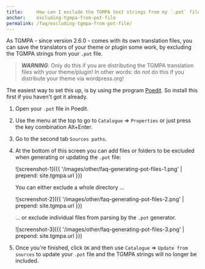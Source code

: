 ```yaml
---
title:     How can I exclude the TGMPA text strings from my `.pot` file ?
anchor:    excluding-tgmpa-from-pot-file
permalink: /faq/excluding-tgmpa-from-pot-file/
---
```


As TGMPA - since version 2.6.0 - comes with its own translation files, you can save the translators of your theme or plugin some work, by excluding the TGMPA strings from your `.pot` file.

> **_WARNING_**: Only do this if you are distributing the TGMPA translation files with your theme/plugin! In other words: do *not* do this if you distribute your theme via wordpress.org!


The easiest way to set this up, is by using the program [Poedit]. So install this first if you haven't got it already.

1. Open your `.pot` file in Poedit.
2. Use the menu at the top to go to `Catalogue` ⇒ `Properties` or just press the key combination Alt+Enter.
3. Go to the second tab `Sources paths`.
4. At the bottom of this screen you can add files or folders to be excluded when generating or updating the `.pot` file:

   ![screenshot-1]({{ '/images/other/faq-generating-pot-files-1.png' | prepend: site.tgmpa.url }})

   You can either exclude a whole directory ...

   ![screenshot-2]({{ '/images/other/faq-generating-pot-files-2.png' | prepend: site.tgmpa.url }})

   ... or exclude individual files from parsing by the `.pot` generator.

   ![screenshot-3]({{ '/images/other/faq-generating-pot-files-3.png' | prepend: site.tgmpa.url }})

5. Once you're finished, click `OK` and then use `Catalogue` ⇒ `Update from sources` to update your `.pot` file and the TGMPA strings will no longer be included.


[Poedit]: https://poedit.net/